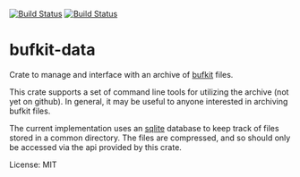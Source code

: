 [![Build Status](https://ci.appveyor.com/api/projects/status/github/rnleach/bufkit-data?branch=master&svg=true)](https://ci.appveyor.com/project/rnleach/bufkit-data/branch/master)
[![Build Status](https://travis-ci.org/rnleach/bufkit-data.svg?branch=master)](https://travis-ci.org/rnleach/bufkit-data)

# bufkit-data

Crate to manage and interface with an archive of
[bufkit](https://training.weather.gov/wdtd/tools/BUFKIT/index.php) files.

This crate supports a set of command line tools for utilizing the archive (not yet on github). In
general, it may be useful to anyone interested in archiving bufkit files.

The current implementation uses an [sqlite](https://sqlite.org) database to keep track of files
stored in a common directory. The files are compressed, and so should only be accessed via the api
provided by this crate.

License: MIT
